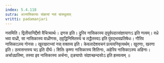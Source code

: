 ```yaml
---
index: 5.4.118
sutra: अञ्नासिकायाः संज्ञायां नसं चास्थूलात्‌
vritti: padamanjari
---
```


 नसमिति। द्वितीयानिर्द्देशो वैचित्र्यार्थः। द्रणस इति। द्रुरिव नासिकास्य ठ्पूर्वपदात्संज्ञायागःऽ इति णत्वम्। वध्रे भवा वाध्री, सा नासिकास्य वाध्रीणसः, ठ्वृद्धिनिमितस्य च तद्धैतस्यऽ इति पुंवद्भावप्रतिषेधः। गौरिव नासिकाऽस्य गोनसः।  खुरखराभ्यां नस् वक्तव्य इति। केवलादेशवचनं प्रत्ययनिवृत्यर्थम्। खुरणाः, खरणा इति। ठत्वसन्तस्य चऽ इति दीर्घः। शितिः कृष्णा नासिकास्य शितिनाः, अहेरिव नासिकाऽस्य अहिनाः। अर्चाउप्रतिमा, तस्या इव नासिकास्य अर्चनाः, ठ्ङ्यापोः संज्ञाच्छन्दसोःऽ इति ह्रस्वत्वम् ॥